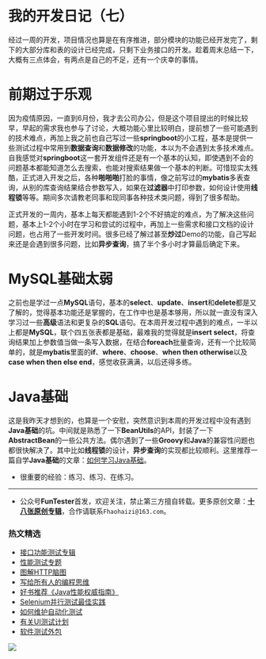 # 我的开发日记（七）

经过一周的开发，项目情况也算是在有序推进，部分模块的功能已经开发完了，剩下的大部分库和表的设计已经完成，只剩下业务接口的开发。趁着周末总结一下，大概有三点体会，有两点是自己的不足，还有一个庆幸的事情。

# 前期过于乐观

因为疫情原因，一直到6月份，我才去公司办公，但是这个项目提出的时候比较早，早起的需求我也参与了讨论，大概功能心里比较明白，提前想了一些可能遇到的技术难点，再加上我之前也自己写过一些**springboot**的小工程，基本是提供一些测试过程中常用到**数据查询**和**数据修改**的功能，本以为不会遇到太多技术难点。自我感觉对**springboot**这一套开发组件还是有一个基本的认知，即使遇到不会的问题基本都能知道怎么去搜索，也能对搜索结果做一个基本的判断。可惜现实太残酷，正式进入开发之后，各种**啪啪啪**打脸的事情，像之前写过的**mybatis**多表查询，从别的库查询结果结合参数写入，如果在**过滤器**中打印参数，如何设计使用**线程锁**等等。期间多次请教老同事和现同事各种技术类问题，得到了很多帮助。

正式开发的一周内，基本上每天都能遇到1-2个不好搞定的难点，为了解决这些问题，基本上1-2个小时在学习和尝试的过程中，再加上一些需求和接口文档的设计问题，也占用了一些开发时间。很多已经了解过甚至**炒过**Demo的功能，自己写起来还是会遇到很多问题，比如**异步查询**，搞了半个多小时才算最后确定下来。

# MySQL基础太弱

之前也是学过一点**MySQL**语句，基本的**select**、**update**、**insert**和**delete**都是又了解的，觉得基本功能还是掌握的，在工作中也是基本够用，所以就一直没有深入学习过一些**高级**语法和更复杂的**SQL**语句。在本周开发过程中遇到的难点，一半以上都是**MySQL**，联个四五张表都是基础，最难我的觉得就是**insert select**，将查询结果加上参数值当做一条写入数据，在结合**foreach**批量查询，还有一个比较简单的，就是**mybatis**里面的**if**、**where**、**choose**、**when then otherwise**以及**case when then else end**，感觉收获满满，以后还得多练。


# Java基础

这是我昨天才想到的，也算是一个安慰，突然意识到本周的开发过程中没有遇到**Java基础**的坑。中间就是熟悉了一下**BeanUtils**的API，封装了一下**AbstractBean**的一些公共方法。偶尔遇到了一些**Groovy**和**Java**的兼容性问题也都很快解决了。其中比如**线程锁**的设计，**异步查询**的实现都比较顺利。这里推荐一篇自学**Java基础**的文章：[如何学习Java基础](https://mp.weixin.qq.com/s/FCPStkYoJF67NYln4Lc6xg)。


* 很重要的经验：练习、练习、在练习。

--- 
* 公众号**FunTester**首发，欢迎关注，禁止第三方擅自转载。更多原创文章：**[十八张原创专辑](https://mp.weixin.qq.com/s/Le-tpC79pIpacHXGOkkYWw)**，合作请联系`Fhaohaizi@163.com`。

### 热文精选

- [接口功能测试专辑](https://mp.weixin.qq.com/mp/appmsgalbum?action=getalbum&album_id=1321895538945638401&__biz=MzU4MTE2NDEyMQ==#wechat_redirect)
- [性能测试专题](https://mp.weixin.qq.com/mp/appmsgalbum?action=getalbum&album_id=1319027448301961218&__biz=MzU4MTE2NDEyMQ==#wechat_redirect)
- [图解HTTP脑图](https://mp.weixin.qq.com/s/100Vm8FVEuXs0x6rDGTipw)
- [写给所有人的编程思维](https://mp.weixin.qq.com/s/Oj33UCnYfbUgzsBzEm2GPQ)
- [好书推荐《Java性能权威指南》](https://mp.weixin.qq.com/s/YWd5Yx6n7887g1lMLTcsWQ)
- [Selenium并行测试最佳实践](https://mp.weixin.qq.com/s/-RsQZaT5pH8DHPvm0L8Hjw)
- [如何维护自动化测试](https://mp.weixin.qq.com/s/4eh4AN_MiatMSkoCMtY3UA)
- [有关UI测试计划](https://mp.weixin.qq.com/s/D0fMXwJF754a7Mr5ARY5tQ)
- [软件测试外包](https://mp.weixin.qq.com/s/sYQfb2PiQptcT0o_lLpBqQ)

![](https://mmbiz.qpic.cn/mmbiz_jpg/13eN86FKXzCxr0Sa2MXpNKicZE024zJm73r4hrjticMMYViagtaSXxwsyhmRmOrdXPXfS5zB2ILHtaqNSoWGRwa8Q/640?wx_fmt=jpeg&tp=webp&wxfrom=5&wx_lazy=1&wx_co=1)